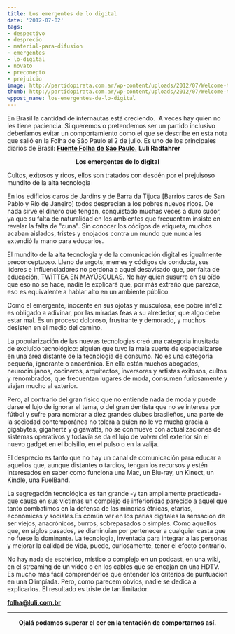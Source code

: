 ```yaml
---
title: Los emergentes de lo digital
date: '2012-07-02'
tags:
- despectivo
- desprecio
- material-para-difusion
- emergentes
- lo-digital
- novato
- preconepto
- prejuicio
image: http://partidopirata.com.ar/wp-content/uploads/2012/07/Welcome-to-Novato-sign1.jpg
thumb: http://partidopirata.com.ar/wp-content/uploads/2012/07/Welcome-to-Novato-sign1-150x150.jpg
wppost_name: los-emergentes-de-lo-digital
---
```


En Brasil la cantidad de internautas está creciendo.  A veces hay quien no les tiene paciencia. Si queremos o pretendemos ser un partido inclusivo deberíamos evitar un comportamiento como el que se describe en esta nota que salió en la Folha de São Paulo el 2 de julio. Es uno de los principales diarios de Brasil:
<strong><a href="http://www1.folha.uol.com.br/fsp/tec/52108-os-emergentes-do-digital.shtml" target="_blank">Fuente Folha de São Paulo.</a></strong>
<strong>Luli Radfahrer</strong>
<p style="text-align: center;"><strong>Los emergentes de lo digital</strong></p>
Cultos, exitosos y ricos, ellos son tratados con desdén por el prejuisoso mundito de la alta tecnologia

En los edificios caros de Jardins y de Barra da Tijuca [Barrios caros de San Pablo y Río de Janeiro] todos desprecian a los pobres nuevos ricos. De nada sirve el dinero que tengan, conquistado muchas veces a duro sudor, ya que su falta de naturalidad en los ambientes que frecuentam insiste en revelar la falta de "cuna". Sin conocer los códigos de etiqueta, muchos acaban aislados, tristes y enojados contra un mundo que nunca les extendió la mano para educarlos.

El mundito de la alta tecnologia y de la comunicación digital es igualmente preconceptuoso. Lleno de argots, memes y códigos de conducta, sus líderes e influenciadores no perdona a aquel desavisado que, por falta de educación, TWÍTTEA EN MAYÚSCULAS. No hay quien susurre en su oído que eso no se hace, nadie le explicará que, por más extraño que parezca, eso es equivalente a hablar alto en un ambiente público.

Como el emergente, inocente en sus ojotas y musculosa, ese pobre infeliz es obligado a adivinar, por las miradas feas a su alrededor, que algo debe estar mal. Es un proceso doloroso, frustrante y demorado, y muchos desisten en el medio del camino.

La popularización de las nuevas tecnologias creó una categoria inusitada de excluído tecnológico: alguien que tuvo la mala suerte de especializarse en una área distante de la tecnologia de consumo. No es una categoria pequeña, ignorante o anacrónica. En ella están muchos abogados, neurocirujanos, cocineros, arquitectos, inversores y artistas exitosos, cultos y renombrados, que frecuentan lugares de moda, consumen furiosamente y viajan mucho al exterior.

Pero, al contrario del gran físico que no entiende nada de moda y puede darse el lujo de ignorar el tema, o del gran dentista que no se interesa por fútbol y sufre para nombrar a diez grandes clubes brasileños, una parte de la sociedad contemporánea no tolera a quien no le ve mucha gracia a gigabytes, gigahertz y gigawatts, no se conmueve con actualizaciones de sistemas operativos y todavía se da el lujo de volver del exterior sin el nuevo gadget en el bolsillo, en el pulso o en la valija.

El desprecio es tanto que no hay un canal de comunicación para educar a aquellos que, aunque distantes o tardios, tengan los recursos y estén interesados en saber como funciona una Mac, un Blu-ray, un Kinect, un Kindle, una FuelBand.

La segregación tecnológica es tan grande -y tan ampliamente practicada- que causa en sus víctimas un complejo de inferioridad parecido a aquel que tanto combatimos en la defensa de las minorias étnicas, etarias, económicas y sociales.Es común ver en los parias digitales la sensación de ser viejos, anacrónicos, burros, sobrepasados o simples. Como aquellos que, en siglos pasados, se disminuían por pertenecer a cualquier casta que no fuese la dominante. La tecnologia, inventada para integrar a las personas y mejorar la calidad de vida, puede, curiosamente, tener el efecto contrario.

No hay nada de esotérico, místico o complejo en un podcast, en una wiki, en el streaming de un vídeo o en los cables que se encajan en una HDTV. Es mucho más fácil comprenderlos que entender los criterios de puntuación en una Olimpíada. Pero, como parecem obvios, nadie se dedica a explicarlos. El resultado es triste de tan limitador.

<a href="mailto:folha@luli.com.br"><strong>folha@luli.com.br</strong></a>

<hr />
<p style="text-align: center;"><strong>Ojalá podamos superar el cer en la tentación de comportarnos así.</strong></p>

